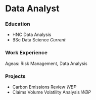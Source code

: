 # Data Analyst 

### Education
- HNC Data Analysis
- BSc Data Science *Current*

### Work Experience
Ageas: Risk Management, Data Analysis

### Projects
- Carbon Emissions Review *WBP*
- Claims Volume Volatility Analysis *WBP*


